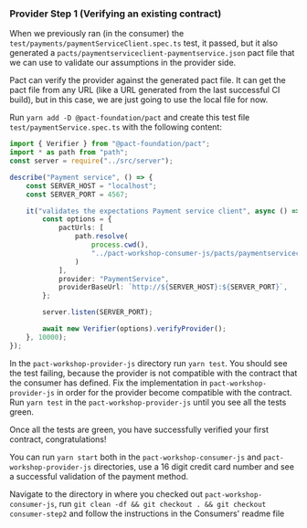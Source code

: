 ### Provider Step 1 (Verifying an existing contract)

When we previously ran (in the consumer) the `test/payments/paymentServiceClient.spec.ts` test, it passed, but it also 
generated a `pacts/paymentserviceclient-paymentservice.json` pact file that we can use to validate our assumptions in 
the provider side.

Pact can verify the provider against the generated pact file. It can get the pact file from any URL (like a URL
generated from the last successful CI build), but in this case, we are just going to use the local file for now.

Run `yarn add -D @pact-foundation/pact` and create this test file `test/paymentService.spec.ts` with the
following content:

```typescript
import { Verifier } from "@pact-foundation/pact";
import * as path from "path";
const server = require("../src/server");

describe("Payment service", () => {
    const SERVER_HOST = "localhost";
    const SERVER_PORT = 4567;

    it("validates the expectations Payment service client", async () => {
        const options = {
            pactUrls: [
                path.resolve(
                    process.cwd(),
                    "../pact-workshop-consumer-js/pacts/paymentserviceclient-paymentservice.json"
                )
            ],
            provider: "PaymentService",
            providerBaseUrl: `http://${SERVER_HOST}:${SERVER_PORT}`,
        };

        server.listen(SERVER_PORT);

        await new Verifier(options).verifyProvider();
    }, 10000);
});
```

In the `pact-workshop-provider-js` directory run `yarn test`. You should see the test failing, because the provider 
is not compatible with the contract that the consumer has defined. Fix the implementation in `pact-workshop-provider-js`
in order for the provider become compatible with the contract. Run `yarn test` in the `pact-workshop-provider-js` until
you see all the tests green. 

Once all the tests are green, you have successfully verified your first contract, congratulations!

You can run `yarn start` both in the `pact-workshop-consumer-js` and `pact-workshop-provider-js` directories, use a 16
digit credit card number and see a successful validation of the payment method.

Navigate to the directory in where you checked out `pact-workshop-consumer-js`, run
`git clean -df && git checkout . && git checkout consumer-step2` and follow the instructions in the Consumers' readme
file
